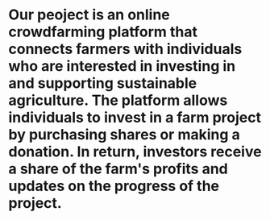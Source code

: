 # Our peoject is an online crowdfarming platform that connects farmers with individuals who are interested in investing in and supporting sustainable agriculture. The platform allows individuals to invest in a farm project by purchasing shares or making a donation. In return, investors receive a share of the farm's profits and updates on the progress of the project.
